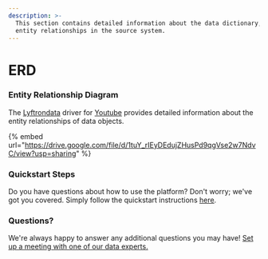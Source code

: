 ```yaml
---
description: >-
  This section contains detailed information about the data dictionary, and
  entity relationships in the source system.
---
```


# ERD

### Entity Relationship Diagram

The [Lyftrondata](https://www.lyftrondata.com/) driver for [Youtube](https://www.lyftrondata.com/integration/marketing-analytics/youtube//) provides detailed information about the entity relationships of data objects.

{% embed url="https://drive.google.com/file/d/1tuY_rIEyDEdujZHusPd9qgVse2w7NdvC/view?usp=sharing" %}

### Quickstart Steps

Do you have questions about how to use the platform? Don't worry; we've got you covered. Simply follow the quickstart instructions [here](../README.md).

### Questions? <a href="#questions" id="questions"></a>

We're always happy to answer any additional questions you may have! [Set up a meeting with one of our data experts.](https://www.lyftrondata.com/book-a-meeting/)


